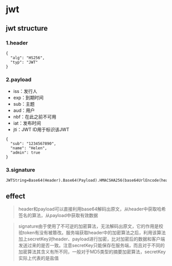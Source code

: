 # jwt

## jwt structure

### 1.header
```
{
  "alg": "HS256",
  "typ": "JWT"
}
```

### 2.payload
- iss：发行人
- exp：到期时间
- sub：主题
- aud：用户
- nbf：在此之前不可用
- iat：发布时间
- jti：JWT ID用于标识该JWT

```
{
  "sub": "1234567890",
  "name": "Helen",
  "admin": true
}
```

### 3.signature
```
JWTString=Base64(Header).Base64(Payload).HMACSHA256(base64UrlEncode(header)+"."+base64UrlEncode(payload),secret)
```

## effect

> header和payload可以直接利用base64解码出原文，从header中获取哈希签名的算法，从payload中获取有效数据

> signature由于使用了不可逆的加密算法，无法解码出原文，它的作用是校验token有没有被篡改。服务端获取header中的加密算法之后，利用该算法加上secretKey对header、payload进行加密，比对加密后的数据和客户端发送过来的是否一致。注意secretKey只能保存在服务端，而且对于不同的加密算法其含义有所不同，一般对于MD5类型的摘要加密算法，secretKey实际上代表的是盐值
